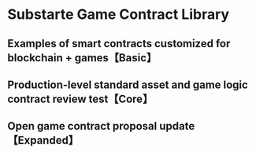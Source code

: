 # Substarte Game Contract Library

Examples of smart contracts customized for blockchain + games【Basic】
----------------------------------------------------------------------
Production-level standard asset and game logic contract review test【Core】
----------------------------------------------------------------------
Open game contract proposal update【Expanded】
----------------------------------------------------------------------
